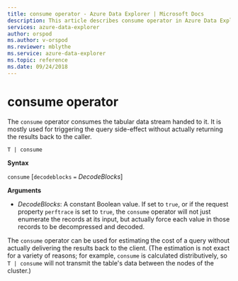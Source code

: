 ```yaml
---
title: consume operator - Azure Data Explorer | Microsoft Docs
description: This article describes consume operator in Azure Data Explorer.
services: azure-data-explorer
author: orspod
ms.author: v-orspod
ms.reviewer: mblythe
ms.service: azure-data-explorer
ms.topic: reference
ms.date: 09/24/2018
---
```

# consume operator

The `consume` operator consumes the tabular data stream handed to it. It is
mostly used for triggering the query side-effect without actually returning
the results back to the caller.

```kusto
T | consume
```

**Syntax**

`consume` [`decodeblocks` `=` *DecodeBlocks*]

**Arguments**

* *DecodeBlocks*: A constant Boolean value. If set to `true`, or if the request
  property `perftrace` is set to `true`, the `consume` operator will not just
  enumerate the records at its input, but actually force each value in those
  records to be decompressed and decoded.

The `consume` operator can be used for estimating the
cost of a query without actually delivering the results back to the client.
(The estimation is not exact for a variety of reasons; for example, `consume`
is calculated distributively, so `T | consume` will not transmit the table's
data between the nodes of the cluster.)

<!--
* *WithStats*: A constant Boolean value. If set to `true` (or if the global
  property `perftrace` is set), the operator will return a single
  row with a single column called `Stats` of type `dynamic` holding the statistics
  of the data source fed to the `consume` operator.
-->